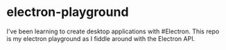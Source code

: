 # electron-playground
I've been learning to create desktop applications with #Electron. This repo is my electron playground as I fiddle around with the Electron API.

